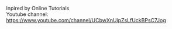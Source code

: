 Inpired by Online Tutorials\
Youtube channel: https://www.youtube.com/channel/UCbwXnUipZsLfUckBPsC7Jog
